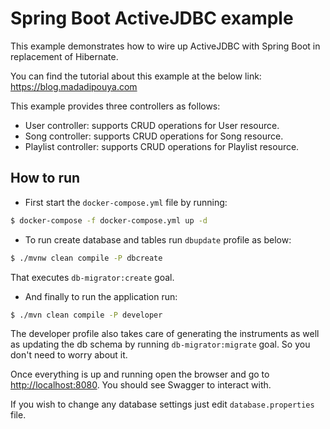 # Spring Boot ActiveJDBC example

This example demonstrates how to wire up ActiveJDBC with Spring Boot in replacement of Hibernate.

You can find the tutorial about this example at the below link:
https://blog.madadipouya.com


This example provides three controllers as follows:
- User controller: supports CRUD operations for User resource.
- Song controller: supports CRUD operations for Song resource.
- Playlist controller: supports CRUD operations for Playlist resource.


## How to run

+ First start the `docker-compose.yml` file by running:

```bash
$ docker-compose -f docker-compose.yml up -d 
```

+ To run create database and tables run `dbupdate` profile as below:

```bash
$ ./mvnw clean compile -P dbcreate
```

That executes `db-migrator:create` goal.

+ And finally to run the application run:

```bash
$ ./mvn clean compile -P developer
```

The developer profile also takes care of generating the instruments as well as updating the db schema by running `db-migrator:migrate` goal. So you don't need to worry about it.

Once everything is up and running open the browser and go to [http://localhost:8080](http://localhost:8080). You should see Swagger to interact with.

If you wish to change any database settings just edit `database.properties` file.